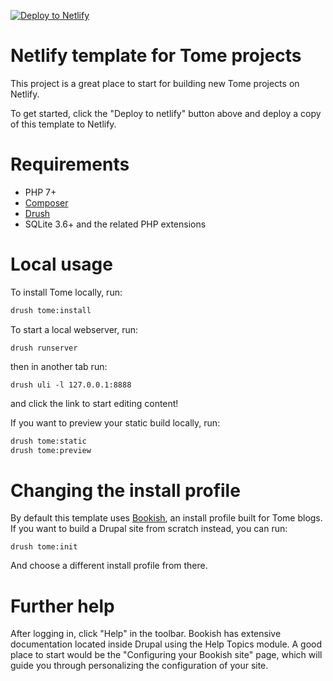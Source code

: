 [![Deploy to Netlify](https://www.netlify.com/img/deploy/button.svg)](https://app.netlify.com/start/deploy?repository=https://github.com/ipwa/blog)

# Netlify template for Tome projects

This project is a great place to start for building new Tome projects on Netlify.

To get started, click the "Deploy to netlify" button above and deploy a copy of
this template to Netlify.

# Requirements

- PHP 7+
- [Composer](https://getcomposer.org/)
- [Drush](https://github.com/drush-ops/drush-launcher#installation---phar)
- SQLite 3.6+ and the related PHP extensions

# Local usage

To install Tome locally, run:

```bash
drush tome:install
```

To start a local webserver, run:

```
drush runserver
```

then in another tab run:

```
drush uli -l 127.0.0.1:8888
```

and click the link to start editing content!

If you want to preview your static build locally, run:

```bash
drush tome:static
drush tome:preview
```

# Changing the install profile

By default this template uses [Bookish](https://github.com/drupal-tome/bookish),
an install profile built for Tome blogs. If you want to build a Drupal site from
scratch instead, you can run:

```
drush tome:init
```

And choose a different install profile from there.

# Further help

After logging in, click "Help" in the toolbar. Bookish has extensive
documentation located inside Drupal using the Help Topics module. A good place
to start would be the "Configuring your Bookish site" page, which will guide
you through personalizing the configuration of your site.
